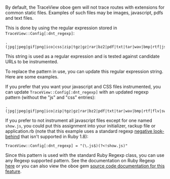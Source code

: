 By default, the TraceView oboe gem will not trace routes with extensions
for common static files.  Examples of such files may be images,
javascript, pdfs and text files.

This is done by using the regular expression stored in
`TraceView::Config[:dnt_regexp]`:

    .(jpg|jpeg|gif|png|ico|css|zip|tgz|gz|rar|bz2|pdf|txt|tar|wav|bmp|rtf|js|flv|swf|ttf|woff|svg|less)$

This string is used as a regular expression and is tested against
candidate URLs to be instrumented.

To replace the pattern in use, you can update this regular expression
string.  Here are some examples.

If you prefer that you want your javascript and CSS files instrumented,
you can update `TraceView::Config[:dnt_regexp]` with an updated regexp
pattern (without the "js" and "css" entries):

    .(jpg|jpeg|gif|png|ico|zip|tgz|gz|rar|bz2|pdf|txt|tar|wav|bmp|rtf|flv|swf|ttf|woff|svg|less)$

If you prefer to not instrument all javascript files except for one
named `show.js`, you could put this assignment into your initializer,
rackup file or application.rb (note that this example uses a standard
regexp [negative
look-behind](http://www.regular-expressions.info/lookaround.html) that
isn't supported in Ruby 1.8):

    TraceView::Config[:dnt_regexp] = "(\.js$)(?<!show.js)"

Since this pattern is used with the standard Ruby Regexp class, you can
use any Regexp supported pattern.  See the documentation on Ruby Regexp
[here](https://www.omniref.com/ruby/2.2.0/symbols/Regexp?d=380181456&n=0#doc_uncollapsed=true&d=380181456&n=0)
or you can also view the oboe gem [source code documentation for this
feature](https://github.com/appneta/oboe-ruby/blob/master/lib/oboe/config.rb#L74).
